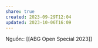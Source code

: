```yaml
---
share: true
created: 2023-09-29T12:04
updated: 2023-10-06T16:09
---
```

Nguồn:: [[ABG Open Special 2023]]
